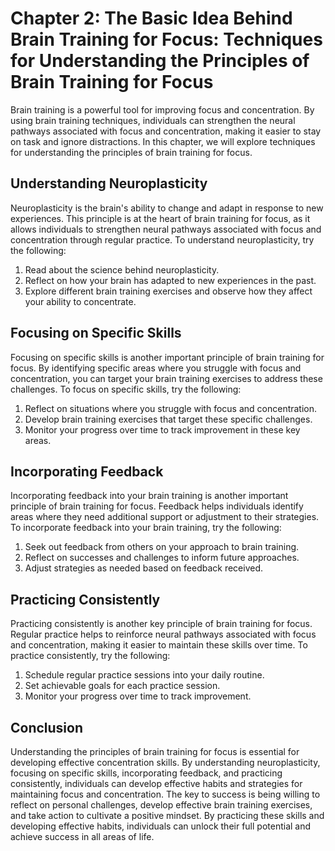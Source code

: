 Chapter 2: The Basic Idea Behind Brain Training for Focus: Techniques for Understanding the Principles of Brain Training for Focus
==================================================================================================================================

Brain training is a powerful tool for improving focus and concentration. By using brain training techniques, individuals can strengthen the neural pathways associated with focus and concentration, making it easier to stay on task and ignore distractions. In this chapter, we will explore techniques for understanding the principles of brain training for focus.

Understanding Neuroplasticity
-----------------------------

Neuroplasticity is the brain's ability to change and adapt in response to new experiences. This principle is at the heart of brain training for focus, as it allows individuals to strengthen neural pathways associated with focus and concentration through regular practice. To understand neuroplasticity, try the following:

1. Read about the science behind neuroplasticity.
2. Reflect on how your brain has adapted to new experiences in the past.
3. Explore different brain training exercises and observe how they affect your ability to concentrate.

Focusing on Specific Skills
---------------------------

Focusing on specific skills is another important principle of brain training for focus. By identifying specific areas where you struggle with focus and concentration, you can target your brain training exercises to address these challenges. To focus on specific skills, try the following:

1. Reflect on situations where you struggle with focus and concentration.
2. Develop brain training exercises that target these specific challenges.
3. Monitor your progress over time to track improvement in these key areas.

Incorporating Feedback
----------------------

Incorporating feedback into your brain training is another important principle of brain training for focus. Feedback helps individuals identify areas where they need additional support or adjustment to their strategies. To incorporate feedback into your brain training, try the following:

1. Seek out feedback from others on your approach to brain training.
2. Reflect on successes and challenges to inform future approaches.
3. Adjust strategies as needed based on feedback received.

Practicing Consistently
-----------------------

Practicing consistently is another key principle of brain training for focus. Regular practice helps to reinforce neural pathways associated with focus and concentration, making it easier to maintain these skills over time. To practice consistently, try the following:

1. Schedule regular practice sessions into your daily routine.
2. Set achievable goals for each practice session.
3. Monitor your progress over time to track improvement.

Conclusion
----------

Understanding the principles of brain training for focus is essential for developing effective concentration skills. By understanding neuroplasticity, focusing on specific skills, incorporating feedback, and practicing consistently, individuals can develop effective habits and strategies for maintaining focus and concentration. The key to success is being willing to reflect on personal challenges, develop effective brain training exercises, and take action to cultivate a positive mindset. By practicing these skills and developing effective habits, individuals can unlock their full potential and achieve success in all areas of life.
